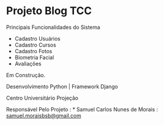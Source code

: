 # Projeto Blog TCC

Principais Funcionalidades do Sistema

* Cadastro Usuários
* Cadastro Cursos
* Cadastro Fotos
* Biometria Facial
* Avaliações

Em Construção.

Desenvolvimento Python | Framework Django

Centro Universitário Projeção

Responsável Pelo Projeto :
    * Samuel Carlos Nunes de Morais : samuel.moraisbsb@gmail.com